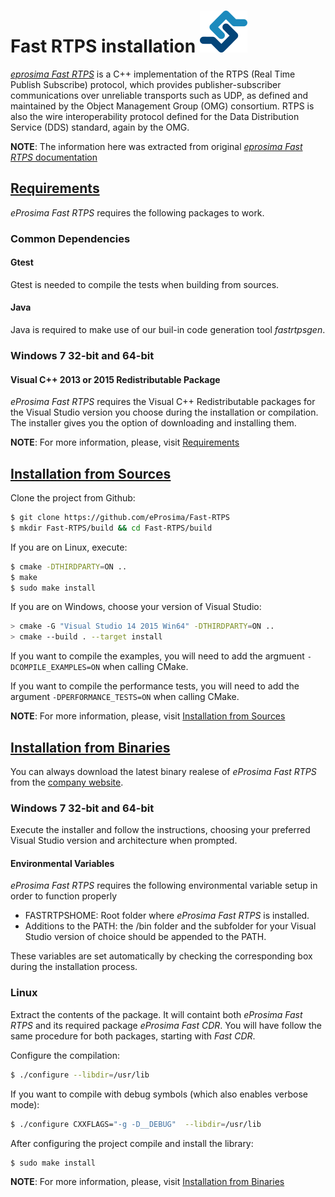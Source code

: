 # Fast RTPS installation ![](../../assets/fastrtps/eprosima_logo.png)

[_eprosima Fast RTPS_](http://eprosima-fast-rtps.readthedocs.io/en/latest/) is a C++ implementation of the RTPS (Real Time Publish Subscribe) protocol, which provides publisher-subscriber communications over unreliable transports such as UDP, as defined and maintained by the Object Management Group (OMG) consortium. RTPS is also the wire interoperability protocol defined for the Data Distribution Service (DDS) standard, again by the OMG.

**NOTE**: The information here was extracted from original [_eprosima Fast RTPS_ documentation](http://eprosima-fast-rtps.readthedocs.io/en/latest/)

## [Requirements](http://eprosima-fast-rtps.readthedocs.io/en/latest/requirements.html#requirements)

*eProsima Fast RTPS* requires the following packages to work.

### Common Dependencies

#### Gtest

Gtest is needed to compile the tests when building from sources.

#### Java

Java is required to make use of our buil-in code generation tool *fastrtpsgen*.

### Windows 7 32-bit and 64-bit

#### Visual C++ 2013 or 2015 Redistributable Package

*eProsima Fast RTPS* requires the Visual C++ Redistributable packages for the Visual Studio version you choose during the installation or compilation. The installer gives you the option of downloading and installing them.

**NOTE**: For more information, please, visit [Requirements](http://eprosima-fast-rtps.readthedocs.io/en/latest/requirements.html#requirements)

## [Installation from Sources](http://eprosima-fast-rtps.readthedocs.io/en/latest/sources.html#installation-from-sources)


Clone the project from Github:

```sh
$ git clone https://github.com/eProsima/Fast-RTPS
$ mkdir Fast-RTPS/build && cd Fast-RTPS/build
```
If you are on Linux, execute:

```sh
$ cmake -DTHIRDPARTY=ON ..
$ make
$ sudo make install
```
If you are on Windows, choose your version of Visual Studio:

```sh
> cmake -G "Visual Studio 14 2015 Win64" -DTHIRDPARTY=ON ..
> cmake --build . --target install
```
If you want to compile the examples, you will need to add the argmuent `-DCOMPILE_EXAMPLES=ON` when calling CMake.

If you want to compile the performance tests, you will need to add the argument `-DPERFORMANCE_TESTS=ON` when calling CMake.

**NOTE**: For more information, please, visit [Installation from Sources](http://eprosima-fast-rtps.readthedocs.io/en/latest/sources.html#installation-from-sources)

## [Installation from Binaries](http://eprosima-fast-rtps.readthedocs.io/en/latest/binaries.html#installation-from-binaries)


You can always download the latest binary realese of *eProsima Fast RTPS* from the [company website](http://www.eprosima.com/).

### Windows 7 32-bit and 64-bit

Execute the installer and follow the instructions, choosing your preferred Visual Studio version and architecture when prompted.

#### Environmental Variables


*eProsima Fast RTPS* requires the following environmental variable setup in order to function properly

* FASTRTPSHOME: Root folder where *eProsima Fast RTPS* is installed.
* Additions to the PATH: the /bin folder and the subfolder for your Visual Studio version of choice should be appended to the PATH.

These variables are set automatically by checking the corresponding box during the installation process.

### Linux

Extract the contents of the package. It will containt both *eProsima Fast RTPS* and its required package *eProsima Fast CDR*. You will have follow the same procedure for both packages, starting with *Fast CDR*.

Configure the compilation:

```sh
$ ./configure --libdir=/usr/lib
```
If you want to compile with debug symbols (which also enables verbose mode):

```sh
$ ./configure CXXFLAGS="-g -D__DEBUG"  --libdir=/usr/lib
```
After configuring the project compile and install the library:

```sh
$ sudo make install
```
**NOTE**: For more information, please, visit [Installation from Binaries](http://eprosima-fast-rtps.readthedocs.io/en/latest/binaries.html#installation-from-binaries)
